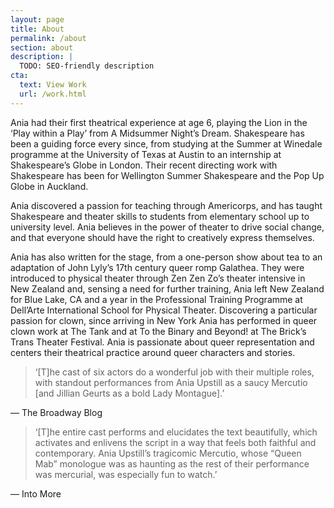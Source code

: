 ```yaml
---
layout: page
title: About
permalink: /about
section: about
description: |
  TODO: SEO-friendly description
cta:
  text: View Work
  url: /work.html
---
```


Ania had their first theatrical experience at age 6, playing the Lion in the ‘Play within a Play’ from A Midsummer Night’s Dream. Shakespeare has been a guiding force every since, from studying at the Summer at Winedale programme at the University of Texas at Austin to an internship at Shakespeare’s Globe in London. Their recent directing work with Shakespeare has been for Wellington Summer Shakespeare and the Pop Up Globe in Auckland.

Ania discovered a passion for teaching through Americorps, and has taught Shakespeare and theater skills to students from elementary school up to university level. Ania believes in the power of theater to drive social change, and that everyone should have the right to creatively express themselves.

Ania has also written for the stage, from a one-person show about tea to an adaptation of John Lyly’s 17th century queer romp Galathea. They were introduced to physical theater through Zen Zen Zo’s theater intensive in New Zealand and, sensing a need for further training, Ania left New Zealand for Blue Lake, CA and a year in the Professional Training Programme at Dell’Arte International School for Physical Theater. Discovering a particular passion for clown, since arriving in New York Ania has performed in queer clown work at The Tank and at To the Binary and Beyond! at The Brick’s Trans Theater Festival. Ania is passionate about queer representation and centers their theatrical practice around queer characters and stories.

> ‘[T]he cast of six actors do a wonderful job with their multiple roles, with standout performances from Ania Upstill as a saucy Mercutio [and Jillian Geurts as a bold Lady Montague].’

— The Broadway Blog

> ‘[T]he entire cast performs and elucidates the text beautifully, which activates and enlivens the script in a way that feels both faithful and contemporary. Ania Upstill’s tragicomic Mercutio, whose “Queen Mab” monologue was as haunting as the rest of their performance was mercurial, was especially fun to watch.’

— Into More
